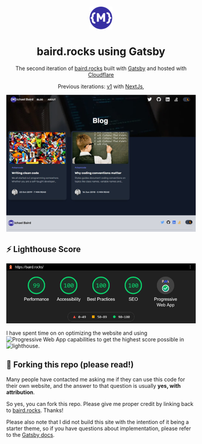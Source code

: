 <p align="center">
  <a href="https://baird.rocks/">
    <img alt="baird.rocks" src="./src/images/logo-icon.inline.svg" width="60" />
  </a>
</p>
<h1 align="center">baird.rocks using Gatsby</h1>

<p align="center">
  The second iteration of <a href="https://baird.rocks" target="_blank">baird.rocks</a> built with <a href="https://www.gatsbyjs.org/" target="_blank">Gatsby</a> and hosted with <a href="https://www.cloudflare.com/" target="_blank">Cloudflare</a>
</p>

<p align="center">
  Previous iterations:
  <a href="https://github.com/MikeBairdRocks/baird.rocks.v1" target="_blank">v1</a> with <a href="https://nextjs.org/" target="_blank">NextJs</a>,
</p>

[![baird.rocks screenshot](./src/images/screenshot.jpg)](https://baird.rocks)

## ⚡ Lighthouse Score

[![lighthouse score](./src/images/lighthouse.png)](https://googlechrome.github.io/lighthouse/viewer/?psiurl=https%3A%2F%2Fbaird.rocks%2F&strategy=desktop&category=performance&category=accessibility&category=best-practices&category=seo&category=pwa)

I have spent time on on optimizing the website and using ![Progressive Web App](https://developers.google.com/web/progressive-web-apps) capabilities to get the highest score possible in ![lighthouse](https://developers.google.com/web/tools/lighthouse).

## 🚨 Forking this repo (please read!)

Many people have contacted me asking me if they can use this code for their own website, and the answer to that question is usually **yes, with attribution**.

So yes, you can fork this repo. Please give me proper credit by linking back to [baird.rocks](https://baird.rocks). Thanks!

Please also note that I did not build this site with the intention of it being a starter theme, so if you have questions about implementation, please refer to the [Gatsby docs](https://www.gatsbyjs.org/docs/).
